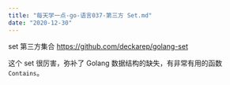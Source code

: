 ```yaml
---
title: "每天学一点-go-语言037-第三方 Set.md"
date: "2020-12-30"
---
```


set
第三方集合
https://github.com/deckarep/golang-set

这个 set 很厉害，弥补了 Golang 数据结构的缺失，有非常有用的函数 `Contains`。